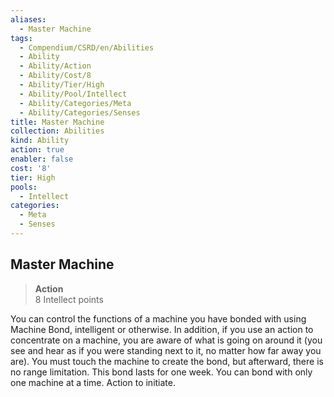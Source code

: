 ```yaml
---
aliases:
  - Master Machine
tags:
  - Compendium/CSRD/en/Abilities
  - Ability
  - Ability/Action
  - Ability/Cost/8
  - Ability/Tier/High
  - Ability/Pool/Intellect
  - Ability/Categories/Meta
  - Ability/Categories/Senses
title: Master Machine
collection: Abilities
kind: Ability
action: true
enabler: false
cost: '8'
tier: High
pools:
  - Intellect
categories:
  - Meta
  - Senses
---
```

## Master Machine  
>**Action**  
>8 Intellect points
  
You can control the functions of a machine you have bonded with using Machine Bond, intelligent or otherwise. In addition, if you use an action to concentrate on a machine, you are aware of what is going on around it (you see and hear as if you were standing next to it, no matter how far away you are). You must touch the machine to create the bond, but afterward, there is no range limitation. This bond lasts for one week. You can bond with only one machine at a time. Action to initiate.